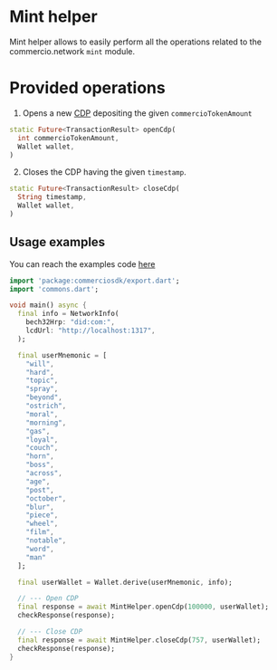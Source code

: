 # Mint helper
Mint helper allows to easily perform all the operations related to the commercio.network `mint` module.

# Provided operations

1. Opens a new [CDP](../glossary.md) depositing the given `commercioTokenAmount`
```dart
static Future<TransactionResult> openCdp(
  int commercioTokenAmount,
  Wallet wallet,
) 
```
2. Closes the CDP having the given `timestamp`.
```dart
static Future<TransactionResult> closeCdp(
  String timestamp,
  Wallet wallet,
) 
```
## Usage examples
You can reach the examples code [here](https://github.com/commercionetwork/sdk.dart/tree/docs/example)

```dart
import 'package:commerciosdk/export.dart';
import 'commons.dart';

void main() async {
  final info = NetworkInfo(
    bech32Hrp: "did:com:",
    lcdUrl: "http://localhost:1317",
  );

  final userMnemonic = [
    "will",
    "hard",
    "topic",
    "spray",
    "beyond",
    "ostrich",
    "moral",
    "morning",
    "gas",
    "loyal",
    "couch",
    "horn",
    "boss",
    "across",
    "age",
    "post",
    "october",
    "blur",
    "piece",
    "wheel",
    "film",
    "notable",
    "word",
    "man"
  ];

  final userWallet = Wallet.derive(userMnemonic, info);

  // --- Open CDP
  final response = await MintHelper.openCdp(100000, userWallet);
  checkResponse(response);

  // --- Close CDP
  final response = await MintHelper.closeCdp(757, userWallet);
  checkResponse(response);
}
```
